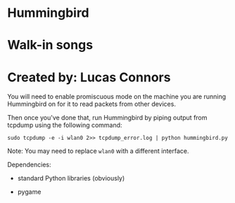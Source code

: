 # Hummingbird
# Walk-in songs
# Created by: Lucas Connors

You will need to enable promiscuous mode on the machine you are running Hummingbird on for it to read packets from other devices.

Then once you've done that, run Hummingbird by piping output from tcpdump using the following command:

`sudo tcpdump -e -i wlan0 2>> tcpdump_error.log | python hummingbird.py`

Note: You may need to replace `wlan0` with a different interface.


Dependencies:

- standard Python libraries (obviously)

- pygame
